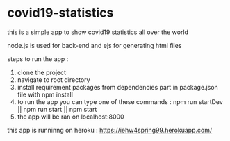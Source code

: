 # covid19-statistics
this is a simple app to show covid19 statistics all over the world
 
 node.js is used for back-end and ejs for generating html files

steps to run the app :
1) clone the project
2) navigate to root directory
2) install requirement packages from dependencies part in package.json file with npm install <package-name>
3) to run the app you can type one of these commands : npm run startDev || npm run start || npm start
4) the app will be ran on localhost:8000

this app is runninng on heroku : https://iehw4spring99.herokuapp.com/
